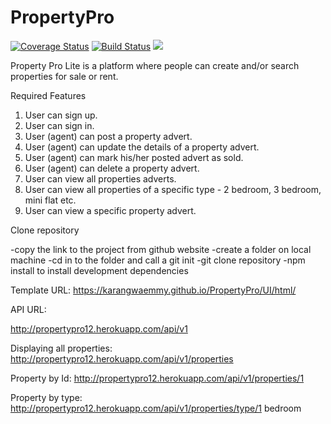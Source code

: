 # PropertyPro
[![Coverage Status](https://coveralls.io/repos/github/KarangwaEmmy/PropertyPro/badge.svg?branch=develop)](https://coveralls.io/github/KarangwaEmmy/PropertyPro?branch=develop)
[![Build Status](https://travis-ci.org/KarangwaEmmy/PropertyPro.svg?branch=develop)](https://travis-ci.org/KarangwaEmmy/PropertyPro)
<a href="https://codeclimate.com/github/KarangwaEmmy/PropertyPro/maintainability"><img src="https://api.codeclimate.com/v1/badges/f058c80b7ff43a60a888/maintainability" /></a>

 Property Pro Lite is a platform where people can create and/or search properties for sale or rent.
  
  Required Features
1. User can sign up.
2. User can sign in.
3. User (agent) can post a property advert.
4. User (agent) can update the details of a property advert.
5. User (agent) can mark his/her posted advert as sold.
6. User (agent) can delete a property advert.
7. User can view all properties adverts.
8. User can view all properties of a specific type - 2 bedroom, 3 bedroom, mini flat etc.
9. User can view a specific property advert.

Clone repository

-copy the link to the project from github website
-create a folder on local machine
-cd in to the folder and call a git init
-git clone repository
-npm install to install development dependencies

Template URL: 
https://karangwaemmy.github.io/PropertyPro/UI/html/

API URL: 
 
http://propertypro12.herokuapp.com/api/v1

Displaying all properties: 
http://propertypro12.herokuapp.com/api/v1/properties

Property by Id: 
http://propertypro12.herokuapp.com/api/v1/properties/1

Property by type: 
http://propertypro12.herokuapp.com/api/v1/properties/type/1 bedroom
 
